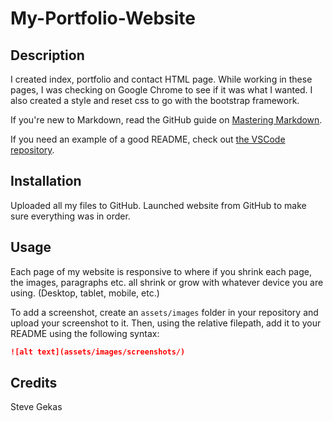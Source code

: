 # My-Portfolio-Website

## Description 

I created index, portfolio and contact HTML page.   While working in these pages, I was checking on Google Chrome to see if it was what I wanted.  I also created a style and reset css to go with the bootstrap framework.


If you're new to Markdown, read the GitHub guide on [Mastering Markdown](https://guides.github.com/features/mastering-markdown/).

If you need an example of a good README, check out [the VSCode repository](https://github.com/microsoft/vscode).


## Installation

Uploaded all my files to GitHub.  Launched website from GitHub to make sure everything was in order.

## Usage 

Each page of my website is responsive to where if you shrink each page, the images, paragraphs etc. all shrink or grow with whatever device you are using.  (Desktop, tablet, mobile, etc.) 

To add a screenshot, create an `assets/images` folder in your repository and upload your screenshot to it. Then, using the relative filepath, add it to your README using the following syntax:

```md
![alt text](assets/images/screenshots/)
```


## Credits

Steve Gekas


